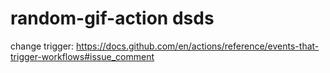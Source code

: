 # random-gif-action dsds

change trigger: https://docs.github.com/en/actions/reference/events-that-trigger-workflows#issue_comment
